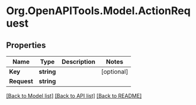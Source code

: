 # Org.OpenAPITools.Model.ActionRequest

## Properties

Name | Type | Description | Notes
------------ | ------------- | ------------- | -------------
**Key** | **string** |  | [optional] 
**Request** | **string** |  | 

[[Back to Model list]](../README.md#documentation-for-models) [[Back to API list]](../README.md#documentation-for-api-endpoints) [[Back to README]](../README.md)

